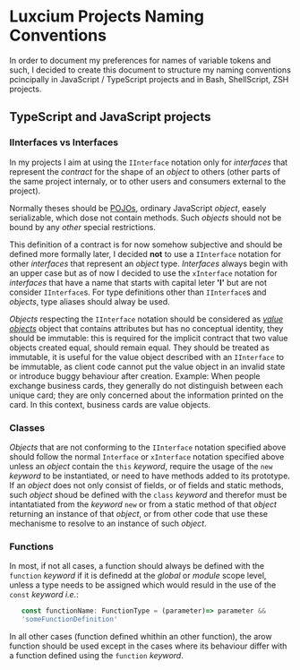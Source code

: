 # Luxcium Projects Naming Conventions

In order to document my preferences for names of variable tokens and such, I
decided to create this document to structure my naming conventions pcincipally
in JavaScript / TypeScript projects and in Bash, ShellScript, ZSH projects.

## TypeScript and JavaScript projects

### IInterfaces vs Interfaces

In my projects I aim at using the `IInterface` notation only for *interfaces*
that represent the *contract* for the shape of an *object* to others (other
parts of the same project internaly, or to other users and consumers external
to the project).

Normally theses should be
[POJOs](https://en.wikipedia.org/wiki/Plain_old_Java_object), ordinary
JavaScript *object*, easely serializable, which dose not contain methods. Such
*objects* should not be bound by any *other* special restrictions.

This definition of a contract is for now somehow subjective and should be
defined more formally later, I decided **not** to use a `IInterface` notation
for other *interfaces* that represent an *object* type. *Interfaces* always
begin with an upper case but as of now I decided to use the `xInterface`
notation for *interfaces* that have a name that starts with capital leter
**'I'** but are not consider `IInterface`s. For type definitions other than
`IInterface`s and *objects*, type aliases should alway be used.

*Objects* respecting the `IInterface` notation should be considered as *[value
objects](https://en.wikipedia.org/wiki/Value_object)* object that contains
attributes but has no conceptual identity, they should be immutable: this is
required for the implicit contract that two value objects created equal,
should remain equal. They should be treated as immutable, it is useful for the
value object described with an `IInterface` to be immutable, as client code
cannot put the value object in an invalid state or introduce buggy behaviour
after creation. Example: When people exchange business cards, they generally
do not distinguish between each unique card; they are only concerned about the
information printed on the card. In this context, business cards are value
objects.

### Classes

*Objects* that are not conforming to the `IInterface` notation specified above
should follow the normal `Interface` or `xInterface` notation specified above
unless an *object* contain the `this` *keyword*, require the usage of the
`new` *keyword* to be instantiated, or need to have methods added to its
prototype. If an *object* does not only consist of fields, or of fields and
static methods, such *object* shoud be defined with the `class` *keyword* and
therefor must be intantatiated from the *keyword* `new` or from a static
method of that *object* returning an instance of that *object*, or from other
code that use these mechanisme to resolve to an instance of such *object*.

### Functions


In most, if not all cases, a function should always be defined with the
`function` *keyword* if it is definedd at the *global* or *module* scope
level, unless a type needs to be assigned which would resuld in the use of the
`const` *keyword* *i.e.*:
```typescript
   const functionName: FunctionType = (parameter)=> parameter &&
   'someFunctionDefinition'
```
In all other cases (function defined whithin an other function), the arow
function should be used except in the cases where its behaviour differ with a
function defined using the `function` *keyword*.
